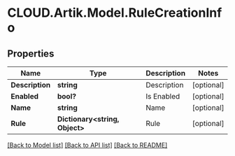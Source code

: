 # CLOUD.Artik.Model.RuleCreationInfo
## Properties

Name | Type | Description | Notes
------------ | ------------- | ------------- | -------------
**Description** | **string** | Description | [optional] 
**Enabled** | **bool?** | Is Enabled | [optional] 
**Name** | **string** | Name | [optional] 
**Rule** | **Dictionary&lt;string, Object&gt;** | Rule | [optional] 

[[Back to Model list]](../README.md#documentation-for-models) [[Back to API list]](../README.md#documentation-for-api-endpoints) [[Back to README]](../README.md)

